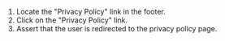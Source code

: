 1. Locate the "Privacy Policy" link in the footer.
2. Click on the "Privacy Policy" link.
3. Assert that the user is redirected to the privacy policy page.